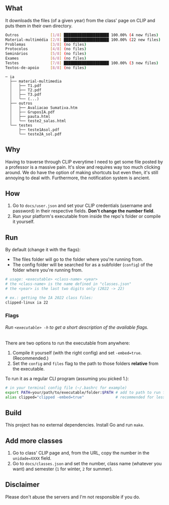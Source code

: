 ## What
It downloads the files (of a given year) from the class' page on CLIP and puts them in their own directory.
```bash
Outros              [1/8] ████████████████████ 100.00% (4 new files)
Material-multimédia [2/8] ████████████████████ 100.00% (22 new files)
Problemas           [3/8] (no files)
Protocolos          [4/8] (no files)
Seminários          [5/8] (no files)
Exames              [6/8] (no files)
Testes              [7/8] ████████████████████ 100.00% (3 new files)
Textos-de-apoio     [8/8] (no files)
```
```
─ ia
  ├── material-multimedia
  │   ├── T1.pdf
  │   ├── T2.pdf
  │   ├── T3.pdf
  │   └── (...)
  ├── outros
  │   ├── Avaliacao Sumativa.htm
  │   ├── GruposIA.pdf
  │   ├── pauta.html
  │   └── teste2_salas.html
  └── testes
      ├── teste1Asol.pdf
      └── teste2A_sol.pdf
```
## Why
Having to traverse through CLIP everytime I need to get some file posted by a professor is a massive pain. It's slow and requires way too much clicking around. We do have the option of making shortcuts but even then, it's still annoying to deal with.
Furthermore, the notification system is ancient.

## How
1. Go to `docs/user.json` and set your CLIP credentials (username and password) in their respective fields. **Don't change the number field**.
2. Run your platform's executable from inside the repo's folder or compile it yourself.

## Run
By default (change it with the flags):
- The files folder will go to the folder where you're running from.
- The config folder will be searched for as a subfolder (`config`) of the folder where you're running from.

```bash
# usage: <executable> <class-name> <year>
# the <class-name> is the name defined in "classes.json"
# the <year> is the last two digits only (2022 -> 22)

# ex.: getting the IA 2022 class files:
clipped-linux ia 22
```

### Flags
###### Run `<executable> -h` to get a short description of the available flags.
There are two options to run the executable from anywhere:
1. Compile it yourself (with the right config) and set `-embed=true`. (Recommended.)
2. Set the `config` and `files` flag to the path to those folders **relative** from the executable.

To run it as a regular CLI program (assuming you picked 1.):
```bash
# in your terminal config file (~/.bashrc for example)
export PATH=your/path/to/executable/folder:$PATH # add to path to run from anywhere
alias clipped="clipped -embed=true"              # recommended for less typing
```

## Build
This project has no external dependencies. Install Go and run `make`.

## Add more classes
1. Go to class' CLIP page and, from the URL, copy the number in the `unidade=XXXX` field.
2. Go to `docs/classes.json` and set the number, class name (whatever you want) and semester (`1` for winter, `2` for summer).

## Disclaimer
Please don't abuse the servers and I'm not responsible if you do.
